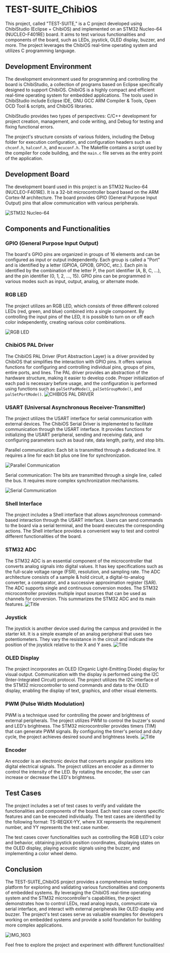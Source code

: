 

# TEST-SUITE_ChibiOS
This project, called "TEST-SUITE," is a C project developed using ChibiStudio (Eclipse + ChibiOS) and implemented on an STM32 Nucleo-64 (NUCLEO-F401RE) board. It aims to test various functionalities and components of the board, such as LEDs, joystick, OLED display, buzzer, and more. The project leverages the ChibiOS real-time operating system and utilizes C programming language.

## Development Environment
The development environment used for programming and controlling the board is ChibiStudio, a collection of programs based on Eclipse specifically designed to support ChibiOS. ChibiOS is a highly compact and efficient real-time operating system for embedded applications. The tools used in ChibiStudio include Eclipse IDE, GNU GCC ARM Compiler & Tools, Open OCD Tool & scripts, and ChibiOS libraries.

ChibiStudio provides two types of perspectives: C/C++ development for project creation, management, and code writing, and Debug for testing and fixing functional errors.

The project's structure consists of various folders, including the Debug folder for execution configuration, and configuration headers such as `chconf.h`, `halconf.h`, and `mcuconf.h`. The Makefile contains a script used by the compiler for code building, and the `main.c` file serves as the entry point of the application.

## Development Board
The development board used in this project is an STM32 Nucleo-64 (NUCLEO-F401RE). It is a 32-bit microcontroller board based on the ARM Cortex-M architecture. The board provides GPIO (General Purpose Input Output) pins that allow communication with various peripherals.

![STM32 Nucleo-64](https://user-images.githubusercontent.com/71086591/179379789-9ab43abd-b920-42ec-8091-00f09c9c4434.jpg)

## Components and Functionalities

### GPIO (General Purpose Input Output)
The board's GPIO pins are organized in groups of 16 elements and can be configured as input or output independently. Each group is called a "Port" and is identified by a letter (GPIOA, GPIOB, GPIOC, etc.). Each pin is identified by the combination of the letter P, the port identifier (A, B, C, ...), and the pin identifier (0, 1, 2, ..., 15). GPIO pins can be programmed in various modes such as input, output, analog, or alternate mode.

### RGB LED
The project utilizes an RGB LED, which consists of three different colored LEDs (red, green, and blue) combined into a single component. By controlling the input pins of the LED, it is possible to turn on or off each color independently, creating various color combinations.

![RGB LED](https://user-images.githubusercontent.com/71086591/179380009-5ee7dafe-1c7c-4f2e-9451-a0145f3cacb1.png)

### ChibiOS PAL Driver
The ChibiOS PAL Driver (Port Abstraction Layer) is a driver provided by ChibiOS that simplifies the interaction with GPIO pins. It offers various functions for configuring and controlling individual pins, groups of pins, entire ports, and lines. The PAL driver provides an abstraction of the hardware structure, making it easier to develop code. Proper initialization of each pad is necessary before usage, and the configuration is performed using functions such as `palSetPadMode()`, `palSetGroupMode()`, and `palSetPortMode()`.
![CHIBIOS PAL DRIVER](https://user-images.githubusercontent.com/71086591/179380012-096c766b-7156-4e55-9ec4-0cf3720565b3.png)

### USART (Universal Asynchronous Receiver-Transmitter)
The project utilizes the USART interface for serial communication with external devices. The ChibiOS Serial Driver is implemented to facilitate communication through the USART interface. It provides functions for initializing the USART peripheral, sending and receiving data, and configuring parameters such as baud rate, data length, parity, and stop bits.

Parallel communication: Each bit is transmitted through a dedicated line. It requires a line for each bit plus one line for synchronization.

![Parallel Communication](https://user-images.githubusercontent.com/71086591/179380170-a0e331e3-4b2e-404b-bde2-9094241c2b42.png)

Serial communication: The bits are transmitted through a single line, called the bus. It requires more complex synchronization mechanisms.

![Serial Communication](https://user-images.githubusercontent.com/71086591/179380182-2f79cee4-a6e4-4961-8648-53e7f5e42597.jpg)

### Shell Interface
The project includes a Shell interface that allows asynchronous command-based interaction through the USART interface. Users can send commands to the board via a serial terminal, and the board executes the corresponding actions. The Shell interface provides a convenient way to test and control different functionalities of the board.

### STM32 ADC
The STM32 ADC is an essential component of the microcontroller that converts analog signals into digital values. It has key specifications such as the full-scale voltage range (FSR), resolution, and sampling rate. The ADC architecture consists of a sample & hold circuit, a digital-to-analog converter, a comparator, and a successive approximation register (SAR). The ADC supports single and continuous conversion modes. The STM32 microcontroller provides multiple input sources that can be used as channels for conversion. This summarizes the STM32 ADC and its main features.
![Title](https://user-images.githubusercontent.com/71086591/179380210-f1d7265c-3a29-4d5f-ab43-92f2df9eaa3a.jpg)

### Joystick
The joystick is another device used during the campus and provided in the starter kit. It is a simple example of an analog peripheral that uses two potentiometers. They vary the resistance in the circuit and indicate the position of the joystick relative to the X and Y axes.
![Title](https://user-images.githubusercontent.com/71086591/179380109-0a1d56e6-37a3-437c-9fa6-48fc44a613a6.png)

### OLED Display
The project incorporates an OLED (Organic Light-Emitting Diode) display for visual output. Communication with the display is performed using the I2C (Inter-Integrated Circuit) protocol. The project utilizes the I2C interface of the STM32 microcontroller to send commands and data to the OLED display, enabling the display of text, graphics, and other visual elements.

### PWM (Pulse Width Modulation)
PWM is a technique used for controlling the power and brightness of external peripherals. The project utilizes PWM to control the buzzer's sound and LED's brightness. The STM32 microcontroller provides timers (TIM) that can generate PWM signals. By configuring the timer's period and duty cycle, the project achieves desired sound and brightness levels.
![Title](https://user-images.githubusercontent.com/71086591/179380154-c53b758d-2b2a-44ec-a489-8554f97b342b.jpg)

### Encoder
An encoder is an electronic device that converts angular positions into digital electrical signals. The project utilizes an encoder as a dimmer to control the intensity of the LED. By rotating the encoder, the user can increase or decrease the LED's brightness.

## Test Cases
The project includes a set of test cases to verify and validate the functionalities and components of the board. Each test case covers specific features and can be executed individually. The test cases are identified by the following format: TS-REQXX-YY, where XX represents the requirement number, and YY represents the test case number.

The test cases cover functionalities such as controlling the RGB LED's color and behavior, obtaining joystick position coordinates, displaying states on the OLED display, playing acoustic signals using the buzzer, and implementing a color wheel demo.

## Conclusion
The TEST-SUITE_ChibiOS project provides a comprehensive testing platform for exploring and validating various functionalities and components of embedded systems. By leveraging the ChibiOS real-time operating system and the STM32 microcontroller's capabilities, the project demonstrates how to control LEDs, read analog inputs, communicate via serial interface, and interact with external peripherals like OLED display and buzzer. The project's test cases serve as valuable examples for developers working on embedded systems and provide a solid foundation for building more complex applications.

![IMG_1603](https://user-images.githubusercontent.com/71086591/179379953-c6e6047a-6d97-4c85-95be-1590b0e73fb4.jpeg)

Feel free to explore the project and experiment with different functionalities!
